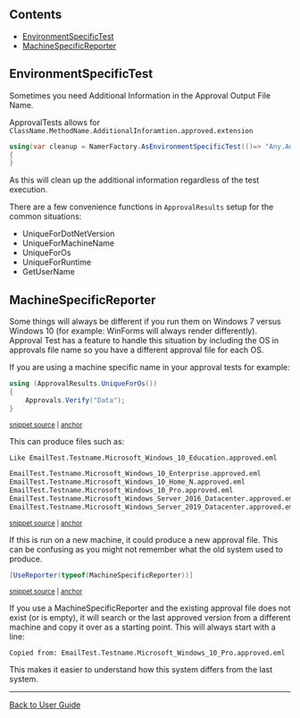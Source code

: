 <!--
GENERATED FILE - DO NOT EDIT
This file was generated by [MarkdownSnippets](https://github.com/SimonCropp/MarkdownSnippets).
Source File: /docs/ApprovalTests/mdsource/EnvironmentSpecificTests.source.md
To change this file edit the source file and then run MarkdownSnippets.
-->

<!-- toc -->
## Contents

  * [EnvironmentSpecificTest](#environmentspecifictest)
  * [MachineSpecificReporter](#machinespecificreporter)<!-- endToc -->


## EnvironmentSpecificTest

Sometimes you need Additional Information in the Approval Output File Name.

ApprovalTests allows for `ClassName.MethodName.AdditionalInforamtion.approved.extension`

```cs
using(var cleanup = NamerFactory.AsEnvironmentSpecificTest(()=> "Any.Additional.Data"))
{
}
```

As this will clean up the additional information regardless of the test execution.

There are a few convenience functions in `ApprovalResults` setup for the common situations:

 * UniqueForDotNetVersion
 * UniqueForMachineName
 * UniqueForOs
 * UniqueForRuntime
 * GetUserName


## MachineSpecificReporter

Some things will always be different if you run them on Windows 7 versus Windows 10 (for example: WinForms will always render differently). Approval Test has a feature to handle this situation by including the OS in approvals file name so you have a different approval file for each OS.

If you are using a machine specific name in your approval tests
for example:

<!-- snippet: unique_for_os -->
<a id='snippet-unique_for_os'></a>
```cs
using (ApprovalResults.UniqueForOs())
{
    Approvals.Verify("Data");
}
```
<sup><a href='/src/ApprovalTests.Tests/Namer/ApprovalResultsTest.cs#L45-L50' title='File snippet `unique_for_os` was extracted from'>snippet source</a> | <a href='#snippet-unique_for_os' title='Navigate to start of snippet `unique_for_os`'>anchor</a></sup>
<!-- endSnippet -->

This can produce files such as:

<!-- snippet: ApprovalsFilenameTest.TestSimilarFiles.approved.txt -->
<a id='snippet-ApprovalsFilenameTest.TestSimilarFiles.approved.txt'></a>
```txt
Like EmailTest.Testname.Microsoft_Windows_10_Education.approved.eml

EmailTest.Testname.Microsoft_Windows_10_Enterprise.approved.eml
EmailTest.Testname.Microsoft_Windows_10_Home_N.approved.eml
EmailTest.Testname.Microsoft_Windows_10_Pro.approved.eml
EmailTest.Testname.Microsoft_Windows_Server_2016_Datacenter.approved.eml
EmailTest.Testname.Microsoft_Windows_Server_2019_Datacenter.approved.eml
```
<sup><a href='/src/ApprovalTests.Tests/Namer/ApprovalsFilenameTest.TestSimilarFiles.approved.txt#L1-L7' title='File snippet `ApprovalsFilenameTest.TestSimilarFiles.approved.txt` was extracted from'>snippet source</a> | <a href='#snippet-ApprovalsFilenameTest.TestSimilarFiles.approved.txt' title='Navigate to start of snippet `ApprovalsFilenameTest.TestSimilarFiles.approved.txt`'>anchor</a></sup>
<!-- endSnippet -->

If this is run on a new machine, it could produce a new approval file. This can be confusing as you might not remember what the old system used to produce.

<!-- snippet: use_MachineSpecificReporter -->
<a id='snippet-use_machinespecificreporter'></a>
```cs
[UseReporter(typeof(MachineSpecificReporter))]
```
<sup><a href='/src/ApprovalTests.Tests/Namer/ApprovalResultsTest.cs#L10-L12' title='File snippet `use_machinespecificreporter` was extracted from'>snippet source</a> | <a href='#snippet-use_machinespecificreporter' title='Navigate to start of snippet `use_machinespecificreporter`'>anchor</a></sup>
<!-- endSnippet -->

If you use a MachineSpecificReporter and the existing approval file does not exist (or is empty), it will search or the last approved version from a different machine and copy it over as a starting point. This will always start with a line:

```
Copied from: EmailTest.Testname.Microsoft_Windows_10_Pro.approved.eml
```

This makes it easier to understand how this system differs from the last system.


---

[Back to User Guide](readme.md#top)
